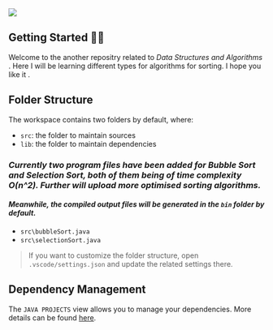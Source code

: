 <img src ="https://embed-ssl.wistia.com/deliveries/70d6f4e10e2badb5ef394f00c17ad2bc1c14f6e7.jpg">

## Getting Started 👋👋

Welcome to the another repositry related to *Data Structures and Algorithms* . Here I will be learning different types for algorithms for sorting. I hope you like it .

## Folder Structure

The workspace contains two folders by default, where:

- `src`: the folder to maintain sources
- `lib`: the folder to maintain dependencies

### *Currently two program files have been added for Bubble Sort and Selection Sort, both of them being of time complexity O(n^2). Further will upload more optimised sorting algorithms.*
#### *Meanwhile, the compiled output files will be generated in the `bin` folder by default.*
- `src\bubbleSort.java`
- `src\selectionSort.java`

> If you want to customize the folder structure, open `.vscode/settings.json` and update the related settings there.

## Dependency Management

The `JAVA PROJECTS` view allows you to manage your dependencies. More details can be found [here](https://github.com/microsoft/vscode-java-dependency#manage-dependencies).
